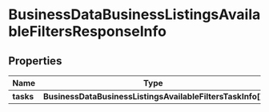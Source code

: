 # BusinessDataBusinessListingsAvailableFiltersResponseInfo

## Properties

| Name | Type | Description | Notes |
|------------ | ------------- | ------------- | -------------|
**tasks** | **BusinessDataBusinessListingsAvailableFiltersTaskInfo[]** |  |[optional]|
